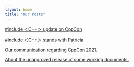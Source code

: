 ```yaml
---
layout: home
title: "Our Posts"
---
```


[#include ＜C++＞ update on CppCon](/posts/cppcon-update/)

[#include ＜C++＞ stands with Patricia](/posts/patricia-statement-of-support/)

[Our communication regarding CppCon 2021.](/posts/communication-cppcon/)

[About the unapproved release of some working documents.](/posts/communication-working-document/)

